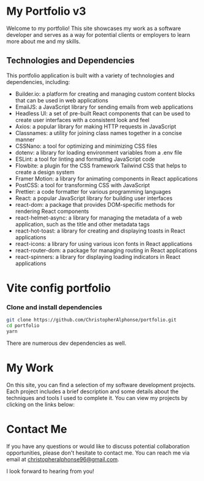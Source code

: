 # My Portfolio v3

Welcome to my portfolio! This site showcases my work as a software developer and serves as a way for potential clients or employers to learn more about me and my skills.

## Technologies and Dependencies

This portfolio application is built with a variety of technologies and dependencies, including:

- Builder.io: a platform for creating and managing custom content blocks that can be used in web applications
- EmailJS: a JavaScript library for sending emails from web applications
- Headless UI: a set of pre-built React components that can be used to create user interfaces with a consistent look and feel
- Axios: a popular library for making HTTP requests in JavaScript
- Classnames: a utility for joining class names together in a concise manner
- CSSNano: a tool for optimizing and minimizing CSS files
- dotenv: a library for loading environment variables from a .env file
- ESLint: a tool for linting and formatting JavaScript code
- Flowbite: a plugin for the CSS framework Tailwind CSS that helps to create a design system
- Framer Motion: a library for animating components in React applications
- PostCSS: a tool for transforming CSS with JavaScript
- Prettier: a code formatter for various programming languages
- React: a popular JavaScript library for building user interfaces
- react-dom: a package that provides DOM-specific methods for rendering React components
- react-helmet-async: a library for managing the metadata of a web application, such as the title and other metadata tags
- react-hot-toast: a library for creating and displaying toasts in React applications
- react-icons: a library for using various icon fonts in React applications
- react-router-dom: a package for managing routing in React applications
- react-spinners: a library for displaying loading indicators in React applications

# Vite config portfolio 


  ### Clone and install dependencies 

```sh
git clone https://github.com/ChristopherAlphonse/portfolio.git
cd portfolio
yarn

```

There are numerous dev dependencies as well.

# My Work

On this site, you can find a selection of my software development projects. Each project includes a brief description and some details about the techniques and tools I used to complete it. You can view my projects by clicking on the links below:

# Contact Me

If you have any questions or would like to discuss potential collaboration opportunities, please don't hesitate to contact me. You can reach me via email at christopheralphonse96@gmail.com.

I look forward to hearing from you!
